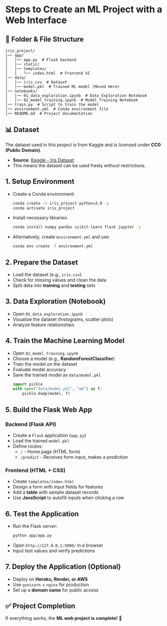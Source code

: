 # Steps to Create an ML Project with a Web Interface

## 📂 **Folder & File Structure**
```
iris_project/
│── app/
│   │── app.py  # Flask backend
│   │── static/
│   │── templates/
│   │   └── index.html  # Frontend UI
│── data/
│   │── iris.csv  # Dataset
│   │── model.pkl  # Trained ML model (Moved Here)
│── notebooks/
│   │── 01_data_exploration.ipynb  # Data Exploration Notebook
│   │── 02_model_training.ipynb  # Model Training Notebook
│── train.py  # Script to train the model
│── environment.yml  # Conda environment file
│── README.md  # Project documentation
```
## 📊 Dataset  
The dataset used in this project is from Kaggle and is licensed under **CC0 (Public Domain)**.  
- **Source**: [Kaggle - Iris Dataset](<https://www.kaggle.com/datasets/arshid/iris-flower-dataset>)  
- This means the dataset can be used freely without restrictions.  

## 1. **Setup Environment**
- Create a Conda environment:  
  ```bash
  conda create -n iris_project python=3.9 -y
  conda activate iris_project
  ```
- Install necessary libraries:  
  ```bash
  conda install numpy pandas scikit-learn flask jupyter -y
  ```
- Alternatively, create `environment.yml` and use:
  ```bash
  conda env create -f environment.yml
  ```

## 2. **Prepare the Dataset**
- Load the dataset (e.g., `iris.csv`)
- Check for missing values and clean the data
- Split data into **training** and **testing** sets

## 3. **Data Exploration (Notebook)**
- Open `01_data_exploration.ipynb`
- Visualize the dataset (histograms, scatter plots)
- Analyze feature relationships

## 4. **Train the Machine Learning Model**
- Open `02_model_training.ipynb`
- Choose a model (e.g., **RandomForestClassifier**)
- Train the model on the dataset
- Evaluate model accuracy
- Save the trained model as `data/model.pkl`
  ```python
  import pickle
  with open("data/model.pkl", "wb") as f:
      pickle.dump(model, f)
  ```

## 5. **Build the Flask Web App**
### Backend (Flask API)
- Create a `Flask` application (`app.py`)
- Load the trained `model.pkl`
- Define routes:
  - `/` - Home page (HTML form)
  - `/predict` - Receives form input, makes a prediction

### Frontend (HTML + CSS)
- Create `templates/index.html`
- Design a form with input fields for features
- Add a **table** with sample dataset records
- Use **JavaScript** to autofill inputs when clicking a row

## 6. **Test the Application**
- Run the Flask server:
  ```bash
  python app/app.py
  ```
- Open `http://127.0.0.1:5000/` in a browser
- Input test values and verify predictions

## 7. **Deploy the Application (Optional)**
- Deploy on **Heroku, Render, or AWS**
- Use `gunicorn` + `nginx` for production
- Set up a **domain name** for public access

## ✅ **Project Completion**
If everything works, the **ML web project is complete!** 🚀

